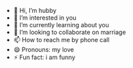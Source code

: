 - 👋 Hi, I’m hubby
- 👀 I’m interested in you
- 🌱 I’m currently learning about you
- 💞️ I’m looking to collaborate on marriage
- 📫 How to reach me by phone call
- 😄 Pronouns: my love    
- ⚡ Fun fact: i am funny

<!---
your22dad/your22dad is a ✨ special ✨ repository because its `README.md` (this file) appears on your GitHub profile.
You can click the Preview link to take a look at your changes.
--->
